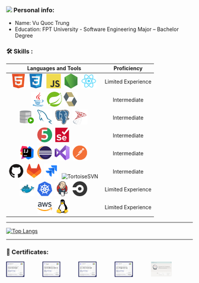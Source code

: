 ### <img src="https://media.giphy.com/media/WUlplcMpOCEmTGBtBW/giphy.gif" width="30"> Personal info:
- Name: Vu Quoc Trung
- Education: FPT University - Software Engineering Major – Bachelor Degree

### :hammer_and_wrench: Skills :
| Languages and Tools | Proficiency 
| :---: | :---: |
| <img src="https://github.com/devicons/devicon/blob/master/icons/html5/html5-original.svg" title="HTML" alt="HTML" width="40" height="40"/>&nbsp; <img src="https://github.com/devicons/devicon/blob/master/icons/css3/css3-original.svg"  title="CSS" alt="CSS" width="40" height="40"/>&nbsp; <img src="https://github.com/devicons/devicon/blob/master/icons/javascript/javascript-original.svg" title="JavaScript" alt="JavaScript" width="40" height="40"/>&nbsp;  <img src="https://github.com/devicons/devicon/blob/master/icons/nodejs/nodejs-original.svg" title="NodeJS" alt="NodeJS" width="40" height="40"/>&nbsp; <img src="https://github.com/devicons/devicon/blob/master/icons/react/react-original.svg" title="React" alt="React" width="40" height="40"/>&nbsp;| Limited Experience 
| <img src="https://github.com/devicons/devicon/blob/master/icons/java/java-original.svg" title="Java" alt="Java" width="40" height="40"/> <img src="https://github.com/devicons/devicon/blob/master/icons/spring/spring-original.svg" title="Spring" alt="Spring" width="40" height="40"/> <img src="https://github.com/devicons/devicon/blob/master/icons/hibernate/hibernate-original.svg" title="Hibernate" alt="Hibernate" width="40" height="40"/>| Intermediate 
| <img src="https://github.com/devicons/devicon/blob/master/icons/sqldeveloper/sqldeveloper-original.svg" title="SQLDeveloper"  alt="SQLDeveloper" width="40" height="40"/>&nbsp; <img src="https://github.com/devicons/devicon/blob/master/icons/mysql/mysql-original.svg" title="MySQL"  alt="MySQL" width="40" height="40"/>&nbsp; <img src="https://github.com/devicons/devicon/blob/master/icons/postgresql/postgresql-original.svg" title="PostgresSQL"  alt="PostgresSQL" width="40" height="40"/>&nbsp; <img src="https://github.com/devicons/devicon/blob/master/icons/microsoftsqlserver/microsoftsqlserver-original.svg" title="SQLServer"  alt="SQLServer" width="40" height="40"/>&nbsp; | Intermediate
| <img src="https://github.com/devicons/devicon/blob/master/icons/junit/junit-original.svg" title="JUnit"  alt="JUnit" width="40" height="40"/>&nbsp; <img src="https://github.com/devicons/devicon/blob/master/icons/selenium/selenium-original.svg" title="Selenium"  alt="Selenium" width="40" height="40"/>&nbsp; | Intermediate 
| <img src="https://github.com/devicons/devicon/blob/master/icons/intellij/intellij-original.svg" title="IntelliJ" alt="IntelliJ" width="40" height="40"/>&nbsp; <img src="https://github.com/devicons/devicon/blob/master/icons/eclipse/eclipse-original.svg" title="Eclipse" alt="Eclipse" width="40" height="40"/>&nbsp; <img src="https://github.com/devicons/devicon/blob/master/icons/visualstudio/visualstudio-original.svg" title="VSCode" alt="VSCode" width="40" height="40"/>&nbsp; <img src="https://github.com/devicons/devicon/blob/master/icons/postman/postman-original.svg" title="Postman" alt="Postman" width="40" height="40"/>&nbsp; | Intermediate
| <img src="https://github.com/devicons/devicon/blob/master/icons/github/github-original.svg" title="GitHub" alt="GitHub" width="40" height="40"/>&nbsp; <img src="https://github.com/devicons/devicon/blob/master/icons/gitlab/gitlab-original.svg" title="GitLab" alt="GitLab" width="40" height="40"/>&nbsp; <img src="https://github.com/devicons/devicon/blob/master/icons/jira/jira-original.svg" title="Jira" alt="Jira" width="40" height="40"/>&nbsp; <img src="https://tortoisesvn.net/assets/img/logo-256x256.png" title="TortoiseSVN" alt="TortoiseSVN" width="40" height="40"/>&nbsp; | Intermediate 
| <img src="https://github.com/devicons/devicon/blob/master/icons/docker/docker-original.svg" title="Docker" alt="Docker" width="40" height="40"/>&nbsp; <img src="https://github.com/devicons/devicon/blob/master/icons/kubernetes/kubernetes-original.svg" title="Kubernetes" alt="Kubernetes" width="40" height="40"/>&nbsp; <img src="https://github.com/devicons/devicon/blob/master/icons/jenkins/jenkins-original.svg" title="Jenkins" alt="Jenkins" width="40" height="40"/>&nbsp; <img src="https://github.com/devicons/devicon/blob/master/icons/circleci/circleci-plain.svg" title="CircleCI" alt="CircleCI" width="40" height="40"/>&nbsp; | Limited Experience
| <img src="https://github.com/devicons/devicon/blob/master/icons/amazonwebservices/amazonwebservices-original-wordmark.svg" title="AWS" alt="AWS" width="40" height="40"/>&nbsp; <img src="https://github.com/devicons/devicon/blob/master/icons/linux/linux-original.svg" title="Linux" alt="Linux" width="40" height="40"/>&nbsp; | Limited Experience 

---
[![Top Langs](https://github-readme-stats.vercel.app/api/top-langs/?username=trungvq2511)](https://github.com/anuraghazra/github-readme-stats)

---
### 🏅 Certificates:
<div style="display: flex">
    <a href="https://confirm.udacity.com/e/d3834fb0-e866-11ee-9720-7fb50ff20e62"><img src="images/Udacity-Cloud-Developer.png" alt="Udacity-Cloud-Developer" style="display: inline-block; width: 50%"/></a>
    <a href="https://confirm.udacity.com/e/ea663808-1216-11ef-a2ef-0774ceb801cd"><img src="images/Udacity-Intermediate-JavaScript.png" alt="Udacity-Intermediate-JavaScript" style="display: inline-block; width: 50%"/></a>
    <a href="https://confirm.udacity.com/e/c7b2ace2-14b5-11ee-b270-c7125f7026d0"><img src="images/Udacity-Java-Web-Developer.png" alt="Udacity-Java-Web-Developer" style="display: inline-block; width: 50%"/></a>
    <a href="https://confirm.udacity.com/e/b7482474-46e5-11ee-9722-77eccf1e6c7f"><img src="images/Udacity-Java-Programming.png" alt="Udacity-Java-Programming" style="display: inline-block; width: 50%"/></a>
    <a href="https://catalog-education.oracle.com/pls/certview/sharebadge?id=FDD5A83C994AA2311EBC823323F48FE6B15EAF1B0BA28DDFF5A15AC7157143E3"><img src="images/OCA.png" alt="OCA" style="display: inline-block; width: 50%"/></a>
</div>




<!--
I am a Full Stack Developer <img src="https://media.giphy.com/media/WUlplcMpOCEmTGBtBW/giphy.gif" width="30"> from India.
- :telescope: I’m working as a Software Engineer and contributing to frontend and backend for building web applications.

- :seedling: Exploring Technical Content Writing.

- :zap: In my free time, I solve problems on GeeksforGeeks and read tech articles.

- :mailbox:How to reach me: [![Linkedin Badge](https://img.shields.io/badge/-kakbar-blue?style=flat&logo=Linkedin&logoColor=white)](your-linkedin-url)

**trungvq2511/trungvq2511** is a ✨ _special_ ✨ repository because its `README.md` (this file) appears on your GitHub profile.

Here are some ideas to get you started:

- 🔭 I’m currently working on ...
- 🌱 I’m currently learning ...
- 👯 I’m looking to collaborate on ...
- 🤔 I’m looking for help with ...
- 💬 Ask me about ...
- 📫 How to reach me: ...
- 😄 Pronouns: ...
- ⚡ Fun fact: ...
-->

